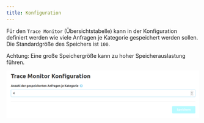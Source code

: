 ```yaml
---
title: Konfiguration
---
```

Für den `Trace Monitor` (Übersichtstabelle) kann in der Konfiguration definiert werden wie viele Anfragen je Kategorie gespeichert werden sollen. 
Die Standardgröße des Speichers ist `100`.

Achtung: Eine große Speichergröße kann zu hoher Speicherauslastung führen.

![Trace-Monitor](assets/trace-monitor-config.png)
